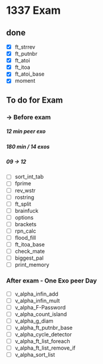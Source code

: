 # 1337 Exam
## done
- [x] ft_strrev	
- [x] ft_putnbr	
- [x] ft_atoi	
- [x] ft_itoa		
- [x] ft_atoi_base 
- [x] moment	

## To do for Exam
### -> Before exam
##### 12 min peer exo
##### 180 min / 14 exos
##### 09 -> 12
- [ ] sort_int_tab	
- [ ] fprime	
- [ ] rev_wstr	
- [ ] rostring	
- [ ] ft_split	
- [ ] brainfuck 
- [ ] options 
- [ ] brackets  
- [ ] rpn_calc 
- [ ] flood_fill
- [ ] ft_itoa_base  
- [ ] check_mate
- [ ] biggest_pal 
- [ ] print_memory  

### After exam - One Exo peer Day
- [ ] v_alpha_infin_add
- [ ] v_alpha_infin_mult
- [ ] v_alpha_F-Password
- [ ] v_alpha_count_island
- [ ] v_alpha_g_diam
- [ ] v_alpha_ft_putnbr_base
- [ ] v_alpha_cycle_detector
- [ ] v_alpha_ft_list_foreach
- [ ] v_alpha_ft_list_remove_if
- [ ] v_alpha_sort_list
